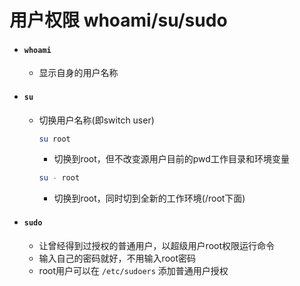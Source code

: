 # 用户权限 whoami/su/sudo

- #### `whoami`
    - 显示自身的用户名称

- #### `su`
    - 切换用户名称(即switch user)
        ```bash
        su root
        ```
        - 切换到root，但不改变源用户目前的pwd工作目录和环境变量
        ```bash
        su - root
        ```
        - 切换到root，同时切到全新的工作环境(/root下面)

- #### `sudo`
    - 让曾经得到过授权的普通用户，以超级用户root权限运行命令
    - 输入自己的密码就好，不用输入root密码
    - root用户可以在 `/etc/sudoers` 添加普通用户授权

